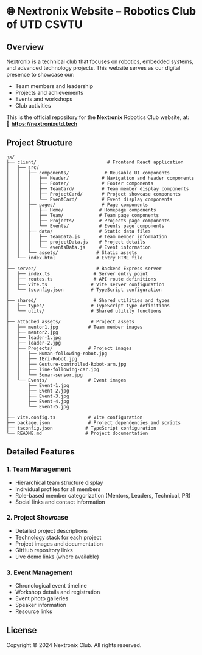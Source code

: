 # 🌐 Nextronix Website – Robotics Club of UTD CSVTU


## Overview

Nextronix is a technical club that focuses on robotics, embedded systems, and advanced technology projects. This website serves as our digital presence to showcase our:
- Team members and leadership
- Projects and achievements
- Events and workshops
- Club activities

This is the official repository for the **Nextronix** Robotics Club website, at:  
🔗 **https://nextronixutd.tech**


## Project Structure

```
nx/
├── client/                          # Frontend React application
│   ├── src/
│   │   ├── components/             # Reusable UI components
│   │   │   ├── Header/            # Navigation and header components
│   │   │   ├── Footer/            # Footer components
│   │   │   ├── TeamCard/          # Team member display components
│   │   │   ├── ProjectCard/       # Project showcase components
│   │   │   └── EventCard/         # Event display components
│   │   ├── pages/                 # Page components
│   │   │   ├── Home/             # Homepage components
│   │   │   ├── Team/             # Team page components
│   │   │   ├── Projects/         # Projects page components
│   │   │   └── Events/           # Events page components
│   │   ├── data/                 # Static data files
│   │   │   ├── teamData.js       # Team member information
│   │   │   ├── projectData.js    # Project details
│   │   │   └── eventsData.js     # Event information
│   │   └── assets/              # Static assets
│   └── index.html               # Entry HTML file
│
├── server/                      # Backend Express server
│   ├── index.ts                # Server entry point
│   ├── routes.ts               # API route definitions
│   ├── vite.ts                # Vite server configuration
│   └── tsconfig.json          # TypeScript configuration
│
├── shared/                     # Shared utilities and types
│   ├── types/                 # TypeScript type definitions
│   └── utils/                 # Shared utility functions
│
├── attached_assets/           # Project assets
│   ├── mentor1.jpg           # Team member images
│   ├── mentor2.jpg
│   ├── leader-1.jpg
│   ├── leader-2.jpg
│   ├── Projects/             # Project images
│   │   ├── Human-following-robot.jpg
│   │   ├── IEri-Robot.jpg
│   │   ├── Gesture-controlled-Robot-arm.jpg
│   │   ├── line-following-car.jpg
│   │   └── Sonar-sensor.jpg
│   └── Events/               # Event images
│       ├── Event-1.jpg
│       ├── Event-2.jpg
│       ├── Event-3.jpg
│       ├── Event-4.jpg
│       └── Event-5.jpg
│
├── vite.config.ts            # Vite configuration
├── package.json              # Project dependencies and scripts
├── tsconfig.json            # TypeScript configuration
└── README.md                # Project documentation
```


## Detailed Features

### 1. Team Management
- Hierarchical team structure display
- Individual profiles for all members
- Role-based member categorization (Mentors, Leaders, Technical, PR)
- Social links and contact information

### 2. Project Showcase
- Detailed project descriptions
- Technology stack for each project
- Project images and documentation
- GitHub repository links
- Live demo links (where available)

### 3. Event Management
- Chronological event timeline
- Workshop details and registration
- Event photo galleries
- Speaker information
- Resource links

## License

Copyright © 2024 Nextronix Club. All rights reserved.

